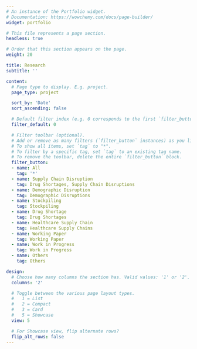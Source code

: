```yaml
---
# An instance of the Portfolio widget.
# Documentation: https://wowchemy.com/docs/page-builder/
widget: portfolio

# This file represents a page section.
headless: true

# Order that this section appears on the page.
weight: 20

title: Research
subtitle: ''

content:
  # Page type to display. E.g. project.
  page_type: project

  sort_by: 'Date'
  sort_ascending: false

  # Default filter index (e.g. 0 corresponds to the first `filter_button` instance below).
  filter_default: 0

  # Filter toolbar (optional).
  # Add or remove as many filters (`filter_button` instances) as you like.
  # To show all items, set `tag` to "*".
  # To filter by a specific tag, set `tag` to an existing tag name.
  # To remove the toolbar, delete the entire `filter_button` block.
  filter_button:
  - name: All
    tag: '*'
  - name: Supply Chain Disruption
    tag: Drug Shortages, Supply Chain Disruptions
  - name: Demographic Disruption
    tag: Demographic Disruptions
  - name: Stockpiling
    tag: Stockpiling
  - name: Drug Shortage
    tag: Drug Shortages
  - name: Healthcare Supply Chain
    tag: Healthcare Supply Chains
  - name: Working Paper
    tag: Working Paper
  - name: Work in Progress
    tag: Work in Progress
  - name: Others
    tag: Others

design:
  # Choose how many columns the section has. Valid values: '1' or '2'.
  columns: '2'

  # Toggle between the various page layout types.
  #   1 = List
  #   2 = Compact
  #   3 = Card
  #   5 = Showcase
  view: 5

  # For Showcase view, flip alternate rows?
  flip_alt_rows: false
---
```

